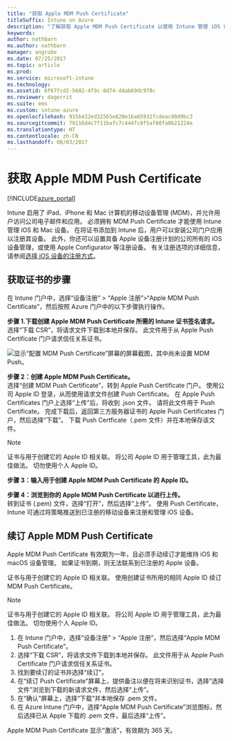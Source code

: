 ```yaml
---
title: "获取 Apple MDM Push Certificate"
titleSuffix: Intune on Azure
description: "了解获取 Apple MDM Push Certificate 以使用 Intune 管理 iOS 设备的步骤。"
keywords: 
author: nathbarn
ms.author: nathbarn
manager: angrobe
ms.date: 07/25/2017
ms.topic: article
ms.prod: 
ms.service: microsoft-intune
ms.technology: 
ms.assetid: 6f67fcd2-5682-4f9c-8d74-d4ab69dc978c
ms.reviewer: dagerrit
ms.suite: ems
ms.custom: intune-azure
ms.openlocfilehash: 915b432ed32565e820e16a65932fcdeac00d9bc3
ms.sourcegitcommit: 79116d4c7f11bafc7c444fc9f5af80fa0b21224e
ms.translationtype: HT
ms.contentlocale: zh-CN
ms.lasthandoff: 08/03/2017
---
```

# <a name="get-an-apple-mdm-push-certificate"></a>获取 Apple MDM Push Certificate

[!INCLUDE[azure_portal](./includes/azure_portal.md)]

Intune 启用了 iPad、iPhone 和 Mac 计算机的移动设备管理 (MDM)，并允许用户访问公司电子邮件和应用。 必须拥有 MDM Push Certificate 才能使用 Intune 管理 iOS 和 Mac 设备。 在将证书添加到 Intune 后，用户可以安装公司门户应用以注册其设备。 此外，你还可以设置具备 Apple 设备注册计划的公司所有的 iOS 设备管理，或使用 Apple Configurator 等注册设备。 有关注册选项的详细信息，请参阅[选择 iOS 设备的注册方式](enrollment-method-choose-ios.md)。

## <a name="steps-to-get-your-certificate"></a>获取证书的步骤
在 Intune 门户中，选择“设备注册” > “Apple 注册”>“Apple MDM Push Certificate”，然后按照 Azure 门户中的以下步骤执行操作。

**步骤 1.下载创建 Apple MDM Push Certificate 所需的 Intune 证书签名请求。**<br>
选择“下载 CSR”，将请求文件下载到本地并保存。 此文件用于从 Apple Push Certificate 门户请求信任关系证书。

  ![显示“配置 MDM Push Certificate”屏幕的屏幕截图，其中尚未设置 MDM Push。](./media/create-mdm-push-certificate.png)

**步骤 2：创建 Apple MDM Push Certificate。**<br>
选择“创建 MDM Push Certificate”，转到 Apple Push Certificate 门户。 使用公司 Apple ID 登录，从而使用请求文件创建 Push Certificate。 在 Apple Push Certificates 门户上选择“上传”后，将收到 .json 文件。 请将此文件用于 Push Certificate。 完成下载后，返回第三方服务器证书的 Apple Push Certificates 门户，然后选择“下载”。 下载 Push Certficate（.pem 文件）并在本地保存该文件。

> [!NOTE]
> 证书与用于创建它的 Apple ID 相关联。 将公司 Apple ID 用于管理工具，此为最佳做法。 切勿使用个人 Apple ID。

**步骤 3：输入用于创建 Apple MDM Push Certificate 的 Apple ID。**

**步骤 4：浏览到你的 Apple MDM Push Certificate 以进行上传。**<br>
转到证书 (.pem) 文件，选择“打开”，然后选择“上传”。 使用 Push Certificate，Intune 可通过将策略推送到已注册的移动设备来注册和管理 iOS 设备。

## <a name="renew-apple-mdm-push-certificate"></a>续订 Apple MDM Push Certificate
Apple MDM Push Certificate 有效期为一年，且必须手动续订才能维持 iOS 和 macOS 设备管理。 如果证书到期，则无法联系到已注册的 Apple 设备。

证书与用于创建它的 Apple ID 相关联。 使用创建证书所用的相同 Apple ID 续订 MDM Push Certificate。

> [!NOTE]
> 证书与用于创建它的 Apple ID 相关联。 将公司 Apple ID 用于管理工具，此为最佳做法。 切勿使用个人 Apple ID。

1. 在 Intune 门户中，选择“设备注册” > “Apple 注册”，然后选择“Apple MDM Push Certificate”。
2. 选择“下载 CSR”，将请求文件下载到本地并保存。 此文件用于从 Apple Push Certificate 门户请求信任关系证书。
3. 找到要续订的证书并选择“续订”。
4. 在“续订 Push Certificate”屏幕上，提供备注以便在将来识别证书，选择“选择文件”浏览到下载的新请求文件，然后选择“上传”。
5. 在“确认”屏幕上，选择“下载”并本地保存 .pem 文件。
6. 在 Azure Intune 门户中，选择“Apple MDM Push Certificate”浏览图标，然后选择已从 Apple 下载的 .pem 文件，最后选择“上传”。

Apple MDM Push Certificate 显示“激活”，有效期为 365 天。

